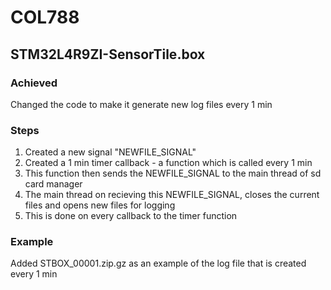 # COL788
## STM32L4R9ZI-SensorTile.box

### Achieved
Changed the code to make it generate new log files every 1 min

### Steps
1. Created a new signal "NEWFILE_SIGNAL"
2. Created a 1 min timer callback - a function which is called every 1 min
3. This function then sends the NEWFILE_SIGNAL to the main thread of sd card manager
4. The main thread on recieving this NEWFILE_SIGNAL, closes the current files and opens new files for logging
5. This is done on every callback to the timer function

### Example

Added STBOX_00001.zip.gz as an example of the log file that is created every 1 min
